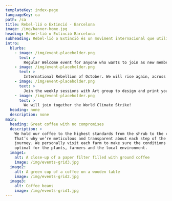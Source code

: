 ```yaml
---
templateKey: index-page
languageKey: ca
path: /ca
title: Rebel·lió o Extinció - Barcelona
image: /img/banner-home.jpg
heading: Rebel·lió o Extinció Barcelona
subheading: Rebel·lió o Extinció és un moviment internacional que utilitza la desobediència civil no-violenta en un intent de parar l’extinció massiva i minimitzar el risc de col·lapse social.
intro:
  blurbs:
    - image: /img/event-placeholder.png
      text: >
        Regular Welcome event for anyone who wants to join as new member. Become a rebel.
    - image: /img/event-placeholder.png
      text: >
        International Rebellion of October. We will rise again, across cities, countries and continents. Come with us to Madrid.
    - image: /img/event-placeholder.png
      text: >
        Join the weekly sessions with Art group to design and print your own signs, t-shirt and more.
    - image: /img/event-placeholder.png
      text: >
        We will join together the World Climate Strike!
  heading: none
  description: none
main:
  heading: Great coffee with no compromises
  description: >
    We hold our coffee to the highest standards from the shrub to the cup.
    That’s why we’re meticulous and transparent about each step of the coffee’s
    journey. We personally visit each farm to make sure the conditions are
    optimal for the plants, farmers and the local environment.
  image1:
    alt: A close-up of a paper filter filled with ground coffee
    image: /img/events-grid3.jpg
  image2:
    alt: A green cup of a coffee on a wooden table
    image: /img/events-grid2.jpg
  image3:
    alt: Coffee beans
    image: /img/events-grid1.jpg
---
```

